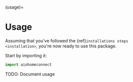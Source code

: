 (usage)=

# Usage

Assuming that you've followed the {ref}`installations steps <installation>`, you're now ready to use this package.

Start by importing it:

```python
import aiohomeconnect
```

TODO: Document usage
